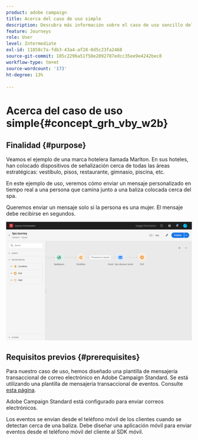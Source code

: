 ```yaml
---
product: adobe campaign
title: Acerca del caso de uso simple
description: Descubra más información sobre el caso de uso sencillo del recorrido
feature: Journeys
role: User
level: Intermediate
exl-id: 11858c7a-fdb3-43a4-af28-0d5c23fa2468
source-git-commit: 185c2296a51f58e2092787edcc35ee9e4242bec8
workflow-type: tm+mt
source-wordcount: '173'
ht-degree: 13%

---
```


# Acerca del caso de uso simple{#concept_grh_vby_w2b}

## Finalidad {#purpose}

Veamos el ejemplo de una marca hotelera llamada Marlton. En sus hoteles, han colocado dispositivos de señalización cerca de todas las áreas estratégicas: vestíbulo, pisos, restaurante, gimnasio, piscina, etc.

En este ejemplo de uso, veremos cómo enviar un mensaje personalizado en tiempo real a una persona que camina junto a una baliza colocada cerca del spa.

Queremos enviar un mensaje solo si la persona es una mujer. El mensaje debe recibirse en segundos.

![](../assets/journeyuc1_16.png)

## Requisitos previos {#prerequisites}

Para nuestro caso de uso, hemos diseñado una plantilla de mensajería transaccional de correo electrónico en Adobe Campaign Standard. Se está utilizando una plantilla de mensajería transaccional de eventos. Consulte [esta página](https://experienceleague.adobe.com/docs/campaign-standard/using/communication-channels/transactional-messaging/getting-started-with-transactional-msg.html?lang=es).

Adobe Campaign Standard está configurado para enviar correos electrónicos.

Los eventos se envían desde el teléfono móvil de los clientes cuando se detectan cerca de una baliza. Debe diseñar una aplicación móvil para enviar eventos desde el teléfono móvil del cliente al SDK móvil.
